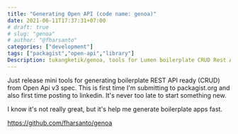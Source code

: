 ```yaml
---
title: "Generating Open API (code name: genoa)"
date: 2021-06-11T17:37:31+07:00
# draft: true
# slug: "genoa"
# author: "@fharsanto"
categories: ["development"]
tags: ["packagist","open-api","library"]
Description: tukangketik/genoa, tools for Lumen boilerplate CRUD Rest API 
---
```


Just release mini tools for generating boilerplate REST API ready (CRUD) from Open Api v3 spec. This is first time I'm submitting to packagist.org and also first time posting to linkedin. It's never too late to start something new.

I know it's not really great, but it's help me generate boilerplate apps fast.

https://github.com/fharsanto/genoa